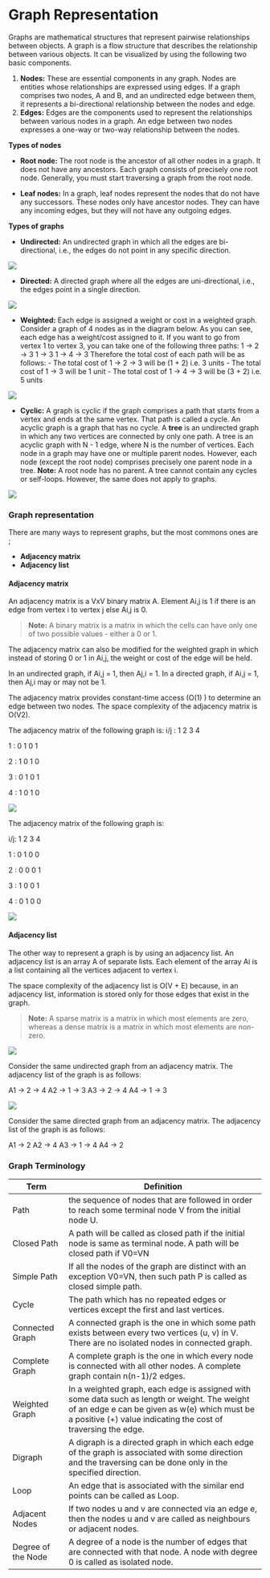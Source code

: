 # Graph Representation

Graphs are mathematical structures that represent pairwise relationships between objects. A graph is a flow structure that describes the relationship between various objects. It can be visualized by using the following two basic components.
1. **Nodes:** These are essential components in any graph. Nodes are entities whose relationships are expressed using edges. If a graph comprises two nodes, A and B, and an undirected edge between them, it represents a bi-directional relationship between the nodes and edge.
2. **Edges:** Edges are the components used to represent the relationships between various nodes in a graph. An edge between two nodes expresses a one-way or two-way relationship between the nodes.

**Types of nodes**

* **Root node:** The root node is the ancestor of all other nodes in a graph. It does not have any ancestors. Each graph consists of precisely one root node. Generally, you must start traversing a graph from the root node.

* **Leaf nodes:** In a graph, leaf nodes represent the nodes that do not have any successors. These nodes only have ancestor nodes. They can have any incoming edges, but they will not have any outgoing edges.

**Types of graphs**

* **Undirected:** An undirected graph in which all the edges are bi-directional, i.e., the edges do not point in any specific direction.

![](https://i.imgur.com/HqPDnTX.jpg)


* **Directed:** A directed graph where all the edges are uni-directional, i.e., the edges point in a single direction.

![](https://i.imgur.com/9z94wX0.jpg)

* **Weighted:** Each edge is assigned a weight or cost in a weighted graph. Consider a graph of 4 nodes as in the diagram below. As you can see, each edge has a weight/cost assigned to it. If you want to go from vertex 1 to vertex 3, you can take one of the following three paths:
1 -> 2 -> 3
1 -> 3
1 -> 4 -> 3
Therefore the total cost of each path will be as follows: - The total cost of 1 -> 2 -> 3 will be (1 + 2) i.e. 3 units - The total cost of 1 -> 3 will be 1 unit - The total cost of 1 -> 4 -> 3 will be (3 + 2) i.e. 5 units

![](https://i.imgur.com/nhADd2s.jpg)



* **Cyclic:** A graph is cyclic if the graph comprises a path that starts from a vertex and ends at the same vertex. That path is called a cycle. An acyclic graph is a graph that has no cycle.
A **tree** is an undirected graph in which any two vertices are connected by only one path. A tree is an acyclic graph with N - 1 edge, where N is the number of vertices. Each node in a graph may have one or multiple parent nodes. However, each node (except the root node) comprises precisely one parent node in a tree.
**Note:** A root node has no parent.
A tree cannot contain any cycles or self-loops. However, the same does not apply to graphs.

![](https://i.imgur.com/1zNABDh.jpg)


### **Graph representation**

There are many ways to represent graphs, but the most commons ones are ;

* **Adjacency matrix**
* **Adjacency list**

#### **Adjacency matrix**

An adjacency matrix is a VxV binary matrix A. Element Ai,j is 1 if there is an edge from vertex i to vertex j else Ai,j is 0.

> **Note:** A binary matrix is a matrix in which the cells can have only one of two possible values - either a 0 or 1.

The adjacency matrix can also be modified for the weighted graph in which instead of storing 0 or 1 in Ai,j, the weight or cost of the edge will be held.

In an undirected graph, if Ai,j = 1, then Aj,i = 1. In a directed graph, if Ai,j = 1, then Aj,i may or may not be 1.

The adjacency matrix provides constant-time access (O(1) ) to determine an edge between two nodes. The space complexity of the adjacency matrix is O(V2).

The adjacency matrix of the following graph is:
i/j : 1 2 3 4

1 : 0 1 0 1

2 : 1 0 1 0

3 : 0 1 0 1

4 : 1 0 1 0

![](https://i.imgur.com/MVYID1t.jpg)


The adjacency matrix of the following graph is:

i/j: 1 2 3 4

1 : 0 1 0 0

2 : 0 0 0 1

3 : 1 0 0 1

4 : 0 1 0 0

![](https://i.imgur.com/pni8FUO.jpg)


#### **Adjacency list**

The other way to represent a graph is by using an adjacency list. An adjacency list is an array A of separate lists. Each element of the array Ai is a list containing all the vertices adjacent to vertex i. 

The space complexity of the adjacency list is O(V + E) because, in an adjacency list, information is stored only for those edges that exist in the graph.

> **Note:** A sparse matrix is a matrix in which most elements are zero, whereas a dense matrix is a matrix in which most elements are non-zero.

![](https://i.imgur.com/Gspo9sn.jpg)

Consider the same undirected graph from an adjacency matrix. The adjacency list of the graph is as follows:

A1 → 2 → 4
A2 → 1 → 3
A3 → 2 → 4
A4 → 1 → 3

![](https://i.imgur.com/b2JJmqy.jpg)

Consider the same directed graph from an adjacency matrix. The adjacency list of the graph is as follows:

A1 → 2
A2 → 4
A3 → 1 → 4
A4 → 2

### **Graph Terminology**



| Term | Definition | 
| -------- | -------- | 
| Path     | the sequence of nodes that are followed in order to reach some terminal node V from the initial node U.| 
| Closed Path     | A path will be called as closed path if the initial node is same as terminal node. A path will be closed path if V0=VN     | 
| Simple Path     | If all the nodes of the graph are distinct with an exception V0=VN, then such path P is called as closed simple path.     | 
| Cycle     | The path which has no repeated edges or vertices except the first and last vertices.     | 
| Connected Graph     | A connected graph is the one in which some path exists between every two vertices (u, v) in V. There are no isolated nodes in connected graph.     | 
| Complete Graph     | A complete graph is the one in which every node is connected with all other nodes. A complete graph contain n(n-1)/2 edges.     | 
| Weighted Graph     | In a weighted graph, each edge is assigned with some data such as length or weight. The weight of an edge e can be given as w(e) which must be a positive (+) value indicating the cost of traversing the edge.     | 
| Digraph     | A digraph is a directed graph in which each edge of the graph is associated with some direction and the traversing can be done only in the specified direction.     | 
| Loop     | An edge that is associated with the similar end points can be called as Loop.     | 
| Adjacent Nodes     | If two nodes u and v are connected via an edge e, then the nodes u and v are called as neighbours or adjacent nodes.     | 
| Degree of the Node     | A degree of a node is the number of edges that are connected with that node. A node with degree 0 is called as isolated node.     | 


